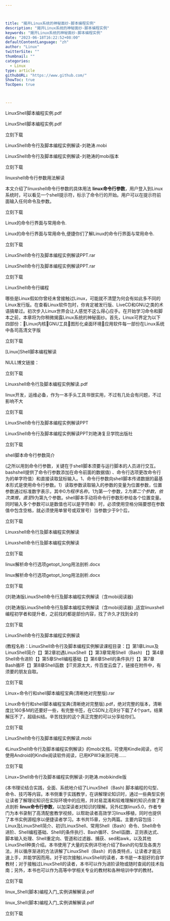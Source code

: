 ```yaml
---



title: "揭开Linux系统的神秘面纱-脚本编程实例"
description: "揭开Linux系统的神秘面纱-脚本编程实例"
keywords: "揭开Linux系统的神秘面纱-脚本编程实例"
date: "2023-06-18T16:22:52+08:00"
defaultContentLanguage: "zh"
author: "Linux"
twitterSite: ""
thumbnail: ""
categories:
  - Linux
type: article
githubURL: "https://www.github.com/"
ShowToc: true
TocOpen: true



---
```


LinuxShell脚本编程实例.pdf

LinuxShell脚本编程实例.pdf

立刻下载

LinuxShell命令行及脚本编程实例解读-刘艳涛.mobi

LinuxShell命令行及脚本编程实例解读-刘艳涛的mobi版本

立刻下载

linuxshell命令行参数用法解读

本文介绍了linuxshell命令行参数的具体用法 **linux命令行参数**，用户登入到Linux系统时，可以看见一个shell提示符，标示了命令行的开始。用户可以在提示符前面输入任何命令及参数。

立刻下载

Linux的命令行界面与常用命令.

Linux的命令行界面与常用命令,便捷你们了解Linux的命令行界面与常用命令.

立刻下载

LinuxShell命令行及脚本编程实例解读PPT.rar

LinuxShell命令行及脚本编程实例解读PPT.rar

立刻下载

LinuxShell命令行编程

哪些是Linux假如你曾经未曾接触过Linux，可能就不清楚为何会有如此多不同的Linux发行版。在查看Linux软件包时，你肯定被发行版、LiveCD和GNU之类的术语搞晕过。初次步入Linux世界会让人感觉不这么得心应手。在开始学习命令和脚本之前，本章将为你稍微揭露Linux系统的神秘面纱。首先，Linux可界定为以下四部份：Linux内核GNU工具图形化桌面环境应用软件每一部份在Linux系统中各司高清文字版

立刻下载

[Linux]Shell脚本编程解读

NULL博文链接：

立刻下载

Linuxshell命令行及脚本编程实例解读.pdf

linux开发，运维必备，作为一本手头工具书很实用，不过有几处会有问题，不过影响不大

立刻下载

LinuxShell命令行及脚本编程实例解读PPT

LinuxShell命令行及脚本编程实例解读PPT刘艳涛复旦学院出版社

立刻下载

shell脚本命令行参数简介

(之所以用到命令行参数，关键在于shell脚本须要与运行脚本的人员进行交互。bashshell提供了命令行参数添加在命令前面的数据值) 、命令行选项更改命令行为的单字符值）和直接读取鼠标输入。1、命令行参数向shell脚本传递数据的最基本形式是使用命令行参数。1）读取参数读取输入的参数的变量为位置参数，位置参数通过标准数字表示，其中$0为程序名称，$1为第一个参数，$2为第二个参数，依次类推，直至$9为第九个参数。shell脚本手动将命令行参数形参给各个位置变量。同时输入多个参数可以是数值也可以是字符串）时，必须使用空格分隔要想在参数值中包含空格，就必须使用单冒号或双冒号）当参数少于9个后，

立刻下载

Linuxshell命令行及脚本编程实例解读

Linuxshell命令行及脚本编程实例解读

立刻下载

linux解析命令行选项getopt_long用法剖析.docx

linux解析命令行选项getopt_long用法剖析.docx

立刻下载

(刘艳涛版LinuxShell命令行及脚本编程实例解读（含mobi阅读器) 

(刘艳涛版LinuxShell命令行及脚本编程实例解读（含mobi阅读器) ,适宜linuxshell编程初学者和提升者，之前找的都是部份内容，找了许久才找到全的

立刻下载

LinuxShell命令行及脚本编程实例解读

(教程名称：LinuxShell命令行及脚本编程实例解读课程目录：【】第1章Linux及LinuxShell简介【】第2章初遇LinuxShell【】第3章常用Shell（Bash) 【】第4章Shell命令进阶【】第5章Shell编程基础【】第6章Shell的条件执行【】第7章Bash循环【】第8章Shell函数【IT资源太大，传百度云盘了，链接在附件中，有须要的朋友自取。

立刻下载

Linux+命令行和shell脚本编程宝典(清晰绝对完整版).rar

Linux命令行和shell脚本编程宝典(清晰绝对完整版).pdf，绝对完整的版本，清晰度比160多M的还要好一些，有完整书签，在CSDN上花8分下载了4个part，结果解压不了，超级纠结。辛苦找到的这个真正完整的可以分享给你们。

立刻下载

LinuxShell命令行及脚本编程实例解读.mobi

《LinuxShell命令行及脚本编程实例解读》的mobi文档，可使用Kindle阅读，也可使用Android的Kindle阅读软件阅读，已用KPW3亲测可用……

立刻下载

Linux+Shell命令行及脚本编程实例解读-刘艳涛.mobikindle版

(本书理论结合实践，全面、系统地介绍了LinuxShell（Bash) 脚本编程的句型、命令、技巧等内容。本书侧重于实践教学，在讲解理论知识时，通过一些典型实例让读者了解理论知识在实际环境中的应用，并对易混淆和较难理解的知识点做了重点剖析 **linux命令行参数**，以加深读者对知识的理解。另外红旗linux5.0，作者专门为本书录制了高清配套教学视频，以帮助读者高效学习linux移植，同时也提供了本书实例源程序以便捷读者学习。本书共15章，分为两篇。主要内容包括：Linux及LinuxShell简介、初识LinuxShell、常用Shell（Bash）命令、Shell命令进阶、Shell编程基础、Shell的条件执行、Bash循环、Shell函数、正则表达式、脚本输入处理、Shell重定向、管道和过滤器、捕获、sed和awk，以及其他LinuxShell种类介绍。本书使用了大量的实例详尽地介绍了Bash的句型及各类方法，并以循序渐进的方法讲解了LinuxShell（Bash）的各类特点，让读者才能迅速上手，并能学因而用。对于初次接触LinuxShell的读者，本书是一本挺好的自学教材；对于接触过LinuxShell的读者，本书可以作为进阶读物或随时查阅的技术指南；另外，本书也可以作为高等中学相关专业的教材和各种培训中学的教材。

立刻下载

linux_Shell(脚本)编程入门_实例讲解解读.pdf

linux_Shell(脚本)编程入门_实例讲解解读.pdf

立刻下载